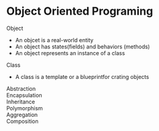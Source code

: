 # Object Oriented Programing

Object       <br>
 * An objcet is a real-world entity
 * An object has states(fields) and behaviors (methods)
 * An object represents an instance of a class

Class        <br>
 * A class is a template or a blueprintfor crating objects <br>
 
Abstraction  <br>
Encapsulation<br>
Inheritance  <br>
Polymorphism <br>
Aggregation  <br>
Composition  <br>


